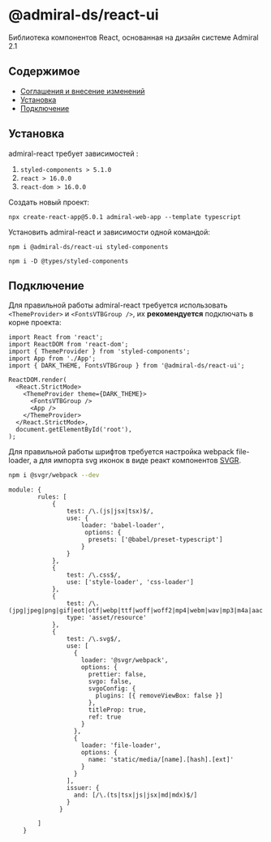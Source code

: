 # @admiral-ds/react-ui

Библиотека компонентов React, основанная на дизайн системе Admiral 2.1

## Содержимое

- [Соглашения и внесение изменений](CONTRIBUTING.md)
- [Установка](#Установка)
- [Подключение](#Подключение)

## Установка

admiral-react требует зависимостей :

1. `styled-components > 5.1.0`
2. `react > 16.0.0`
3. `react-dom > 16.0.0`

Создать новый проект:

```shell
npx create-react-app@5.0.1 admiral-web-app --template typescript
```

Установить admiral-react и зависимости одной командой:

```shell
npm i @admiral-ds/react-ui styled-components

npm i -D @types/styled-components
```

## Подключение

Для правильной работы admiral-react требуется использовать `<ThemeProvider>` и `<FontsVTBGroup />`, их **рекомендуется** подключать в корне проекта:

```tsx
import React from 'react';
import ReactDOM from 'react-dom';
import { ThemeProvider } from 'styled-components';
import App from './App';
import { DARK_THEME, FontsVTBGroup } from '@admiral-ds/react-ui';

ReactDOM.render(
  <React.StrictMode>
    <ThemeProvider theme={DARK_THEME}>
      <FontsVTBGroup />
      <App />
    </ThemeProvider>
  </React.StrictMode>,
  document.getElementById('root'),
);
```

Для правильной работы шрифтов требуется настройка webpack file-loader,
а для импорта svg иконок в виде реакт компонентов [SVGR](https://github.com/gregberge/svgr/tree/main/packages/webpack).

```sh
npm i @svgr/webpack --dev
```

```
module: {
        rules: [
            {
                test: /\.(js|jsx|tsx)$/,
                use: {
                    loader: 'babel-loader',
                     options: {
                      presets: ['@babel/preset-typescript']
                    }
                }
            },
            {
                test: /\.css$/,
                use: ['style-loader', 'css-loader']
            },
            {
                test: /\.(jpg|jpeg|png|gif|eot|otf|webp|ttf|woff|woff2|mp4|webm|wav|mp3|m4a|aac|oga)$/,
                type: 'asset/resource'
            },
            {
                test: /\.svg$/,
                use: [
                  {
                    loader: '@svgr/webpack',
                    options: {
                      prettier: false,
                      svgo: false,
                      svgoConfig: {
                        plugins: [{ removeViewBox: false }]
                      },
                      titleProp: true,
                      ref: true
                    }
                  },
                  {
                    loader: 'file-loader',
                    options: {
                      name: 'static/media/[name].[hash].[ext]'
                    }
                  }
                ],
                issuer: {
                  and: [/\.(ts|tsx|js|jsx|md|mdx)$/]
                }
              }
        
        ]
    }
```
